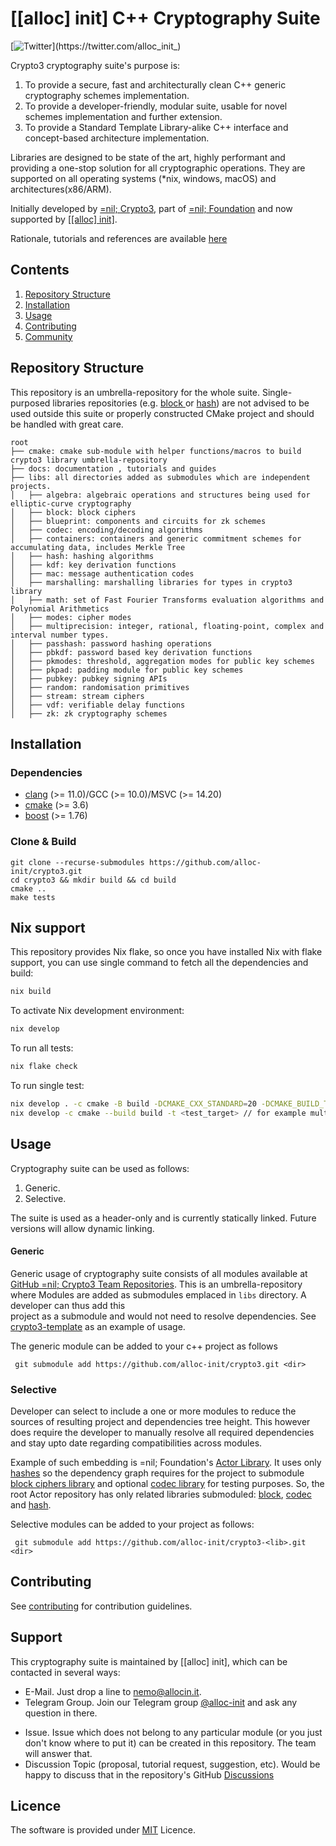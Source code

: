 # [[alloc] init] C++ Cryptography Suite

[![Twitter](https://img.shields.io/twitter/follow/alloc_init_)](https://twitter.com/alloc_init_)

Crypto3 cryptography suite's purpose is:

1. To provide a secure, fast and architecturally clean C++ generic cryptography schemes implementation.
2. To provide a developer-friendly, modular suite, usable for novel schemes implementation and further
   extension.
3. To provide a Standard Template Library-alike C++ interface and concept-based architecture implementation.

Libraries are designed to be state of the art, highly performant and providing a one-stop solution for
all cryptographic operations. They are supported on all operating systems (*nix, windows, macOS)
and architectures(x86/ARM).

Initially developed by [=nil; Crypto3](https://crypto3.nil.foundation), part
of [=nil; Foundation](https://nil.foundation) and now supported by [[[alloc] init]](https://allocin.it).

Rationale, tutorials and references are available [here](https://docs.allocin.it/crypto3)

## Contents

1. [Repository Structure](#repository-structure)
2. [Installation](#installation)
3. [Usage](#usage)
3. [Contributing](#contributing)
4. [Community](#community)

## Repository Structure

This repository is an umbrella-repository for the whole suite. Single-purposed libraries repositories (e.g. [block
](https://github.com/alloc-init/block) or [hash](https://github.com/alloc-init/hash)) are not advised to be
used outside this suite or properly constructed CMake project and should be handled with great care.

```
root
├── cmake: cmake sub-module with helper functions/macros to build crypto3 library umbrella-repository
├── docs: documentation , tutorials and guides
├── libs: all directories added as submodules which are independent projects.
│   ├── algebra: algebraic operations and structures being used for elliptic-curve cryptography
│   ├── block: block ciphers
│   ├── blueprint: components and circuits for zk schemes
│   ├── codec: encoding/decoding algorithms
│   ├── containers: containers and generic commitment schemes for accumulating data, includes Merkle Tree
│   ├── hash: hashing algorithms
│   ├── kdf: key derivation functions 
│   ├── mac: message authentication codes
│   ├── marshalling: marshalling libraries for types in crypto3 library
│   ├── math: set of Fast Fourier Transforms evaluation algorithms and Polynomial Arithmetics
│   ├── modes: cipher modes
│   ├── multiprecision: integer, rational, floating-point, complex and interval number types. 
│   ├── passhash: password hashing operations 
│   ├── pbkdf: password based key derivation functions
│   ├── pkmodes: threshold, aggregation modes for public key schemes
│   ├── pkpad: padding module for public key schemes
│   ├── pubkey: pubkey signing APIs
│   ├── random: randomisation primitives 
│   ├── stream: stream ciphers
│   ├── vdf: verifiable delay functions 
│   ├── zk: zk cryptography schemes
```

## Installation

### Dependencies

- [clang](https://clang.llvm.org/) (>= 11.0)/GCC (>= 10.0)/MSVC (>= 14.20)
- [cmake](https://cmake.org) (>= 3.6)
- [boost](https://boost.org) (>= 1.76)

### Clone & Build

```
git clone --recurse-submodules https://github.com/alloc-init/crypto3.git 
cd crypto3 && mkdir build && cd build
cmake ..
make tests
```

## Nix support

This repository provides Nix flake, so once you have installed Nix with flake support, you can use single command to
fetch all the dependencies and build:

```bash
nix build
```

To activate Nix development environment:

```bash
nix develop
```

To run all tests:

```bash
nix flake check
```

To run single test:

```bash
nix develop . -c cmake -B build -DCMAKE_CXX_STANDARD=20 -DCMAKE_BUILD_TYPE=Debug -DBUILD_SHARED_LIBS=FALSE -DCMAKE_ENABLE_TESTS=TRUE -DCMAKE_C_COMPILER=clang -DCMAKE_CXX_COMPILER=clang++ -DCMAKE_BUILD_TYPE=Debug  -DCMAKE_CXX_FLAGS=-ggdb
nix develop -c cmake --build build -t <test_target> // for example multiprecision_modular_adaptor_fixed_test
```

## Usage

Cryptography suite can be used as follows:

1. Generic.
2. Selective.

The suite is used as a header-only and is currently statically linked. Future versions will allow dynamic linking.

#### Generic

Generic usage of cryptography suite consists of all modules available at
[GitHub =nil; Crypto3 Team Repositories](https://github.com/orgs/NilFoundation/teams/nil-crypto3/repositories).
This is an umbrella-repository where Modules
are added as submodules emplaced in `libs` directory. A developer can thus add this  
project as a submodule and would not need to resolve dependencies.
See [crypto3-template](https://github.com/alloc-init/crypto3-template) as an example of usage.

The generic module can be added to your c++ project as follows

``` git submodule add https://github.com/alloc-init/crypto3.git <dir>```

### Selective

Developer can select to include a one or more modules to reduce the sources of resulting project and dependencies tree
height. This however
does require the developer to manually resolve all required dependencies and stay upto date regarding
compatibilities across modules.

Example of such embedding is =nil; Foundation's [Actor Library](https://github.com/alloc-init/actor). It uses only
[hashes](https://github.com/alloc-init/hash) so the dependency graph requires
for the project to submodule [block ciphers library](https://github.com/alloc-init/block) and optional
[codec library](https://github.com/alloc-init/codec) for testing purposes. So,
the root Actor repository has only related libraries submoduled:
[block](https://github.com/alloc-init/mtl/libs/block),
[codec](https://github.com/alloc-init/mtl/libs/codec) and
[hash](https://github.com/alloc-init/mtl/hash).

Selective modules can be added to your project as follows:

``` git submodule add https://github.com/alloc-init/crypto3-<lib>.git <dir>```

## Contributing

See [contributing](./docs/manual/contributing.md) for contribution guidelines.

## Support

This cryptography suite is maintained by [[alloc] init], which can be contacted in several ways:

* E-Mail. Just drop a line to [nemo@allocin.it](mailto:nemo@allocin.it).
* Telegram Group. Join our Telegram group [@alloc-init](https://t.me/alloc-init) and ask any question in there.

[//]: # ( * Discord [channel]&#40;https://discord.gg/KmTAEjbmM3&#41; for discussions.)

* Issue. Issue which does not belong to any particular module (or you just don't know where to put it) can be
  created in this repository. The team will answer that.
* Discussion Topic (proposal, tutorial request, suggestion, etc). Would be happy to discuss that in the repository's
  GitHub [Discussions](https://github.com/alloc-init/crypto3/discussions)

## Licence

The software is provided under [MIT](LICENSE) Licence.

